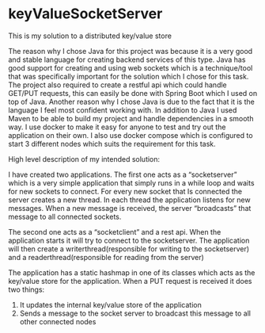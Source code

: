 # keyValueSocketServer

This is my solution to a distributed key/value store

The reason why I chose Java for this project was because it is a very good and stable language for creating backend services of this type. Java has good support for creating and using web sockets which is a technique/tool that was specifically important for the solution which I chose for this task. The project also required to create a restful api which could handle GET/PUT requests, this can easily be done with Spring Boot which I used on top of Java. Another reason why I chose Java is due to the fact that it is the language I feel most confident working with. In addition to Java I used Maven to be able to build my project and handle dependencies in a smooth way. I use docker to make it easy for anyone to test and try out the application on their own. I also use docker compose which is configured to start 3 different nodes which suits the requirement for this task.

High level description of my intended solution: 

I have created two applications. The first one acts as a “socketserver” which is a very simple application that simply runs in a while loop and waits for new sockets to connect. For every new socket that Is connected the server creates a new thread. In each thread the application listens for new messages. When a new message is received, the server “broadcasts” that message to all connected sockets.

The second one acts as a “socketclient” and a rest api. When the application starts it will try to connect to the socketserver. The application will then create a writerthread(responsible for writing to the socketserver) and a readerthread(responsible for reading from the server)

The application has a static hashmap in one of its classes which acts as the key/value store for the application. When a PUT request is received it does two things: 

1.	It updates the internal key/value store of the application
2.	Sends a message to the socket server to broadcast this message to all other connected nodes
